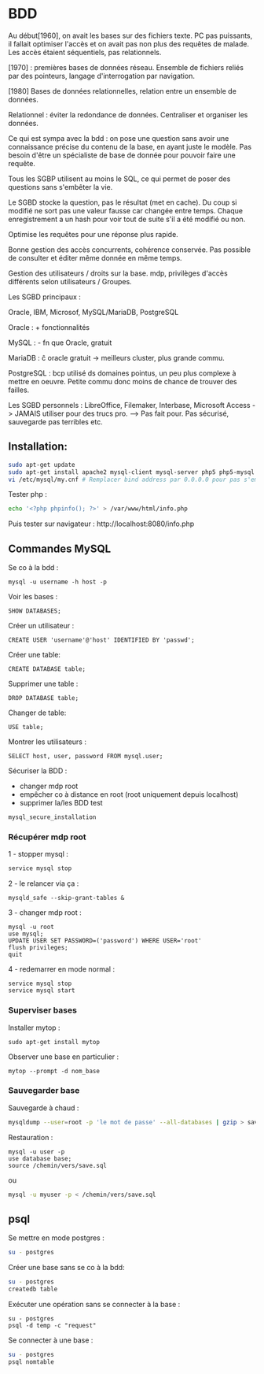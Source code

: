 # BDD

Au début[1960], on avait les bases sur des fichiers texte. PC pas puissants, il fallait optimiser l'accès et on avait pas non plus des requêtes de malade. Les accès étaient séquentiels, pas relationnels.

[1970] : premières bases de données réseau. Ensemble de fichiers reliés par des pointeurs, langage d'interrogation par
navigation.

[1980] Bases de données relationnelles, relation entre un ensemble de données. 

Relationnel : éviter la redondance de données. Centraliser et organiser les données. 

Ce qui est sympa avec la bdd : on pose une question sans avoir une connaissance précise du contenu de la base, en ayant juste
le modèle. Pas besoin d'être un spécialiste de base de donnée pour pouvoir faire une requête.

Tous les SGBP utilisent au moins le SQL, ce qui permet de poser des questions sans s'embêter la vie.

Le SGBD stocke la question, pas le résultat (met en cache). Du coup si modifié ne sort pas une valeur fausse car changée entre
temps. Chaque enregistrement a un hash pour voir tout de suite s'il a été modifié ou non.

Optimise les requêtes pour une réponse plus rapide. 

Bonne gestion des accès concurrents, cohérence conservée. Pas possible de consulter et éditer même donnée en même temps.

Gestion des utilisateurs / droits sur la base. mdp, privilèges d'accès différents selon utilisateurs / Groupes.

Les SGBD principaux :

Oracle, IBM, Microsof, MySQL/MariaDB, PostgreSQL

Oracle : + fonctionnalités

MySQL : - fn que Oracle, gratuit

MariaDB : ĉ oracle gratuit -> meilleurs cluster, plus grande commu.

PostgreSQL : bcp utilisé ds domaines pointus, un peu plus complexe à mettre en oeuvre. Petite commu donc moins de chance de
trouver des failles.

Les SGBD personnels :
	LibreOffice, Filemaker, Interbase, Microsoft Access -> JAMAIS utiliser pour des trucs pro. --> Pas fait pour. Pas sécurisé, sauvegarde pas terribles etc.

## Installation:
```bash
sudo apt-get update
sudo apt-get install apache2 mysql-client mysql-server php5 php5-mysql
vi /etc/mysql/my.cnf # Remplacer bind address par 0.0.0.0 pour pas s'embêter

```
Tester php :
```bash
echo '<?php phpinfo(); ?>' > /var/www/html/info.php
```
Puis tester sur navigateur :  http://localhost:8080/info.php

## Commandes MySQL

Se co à la bdd :

```
mysql -u username -h host -p
```

Voir les bases :
```
SHOW DATABASES;
```

Créer un utilisateur :
```
CREATE USER 'username'@'host' IDENTIFIED BY 'passwd';
```


Créer une table:
```
CREATE DATABASE table;
```

Supprimer une table :
```
DROP DATABASE table;
```


Changer de table:
```
USE table;
```


Montrer les utilisateurs :
```
SELECT host, user, password FROM mysql.user;
```


Sécuriser la BDD :
- changer mdp root
- empêcher co à distance en root (root uniquement depuis localhost)
- supprimer la/les BDD test


```
mysql_secure_installation
```

### Récupérer mdp root
1 - stopper mysql :
```bash
service mysql stop
```

2 - le relancer via ça :
```
mysqld_safe --skip-grant-tables &
```
3 - changer mdp root :
```
mysql -u root
use mysql;
UPDATE USER	SET PASSWORD=('password') WHERE USER='root'
flush privileges;
quit
```

4 - redemarrer en mode normal :
```
service mysql stop
service mysql start
```

### Superviser bases
Installer mytop :
```
sudo apt-get install mytop
```

Observer une base en particulier :
```
mytop --prompt -d nom_base
```

### Sauvegarder base

Sauvegarde à chaud :
```bash
mysqldump --user=root -p 'le mot de passe' --all-databases | gzip > save.sql.gz
```

Restauration :
```
mysql -u user -p
use database base;
source /chemin/vers/save.sql
```
ou
```bash
mysql -u myuser -p < /chemin/vers/save.sql
```

## psql

Se mettre en mode postgres :
```bash
su - postgres
```

Créer une base sans se co à la bdd:
```bash
su - postgres
createdb table
```

Exécuter une opération sans se connecter à la base :
```
su - postgres
psql -d temp -c "request"
```

Se connecter à une base :
```bash
su - postgres
psql nomtable
```

